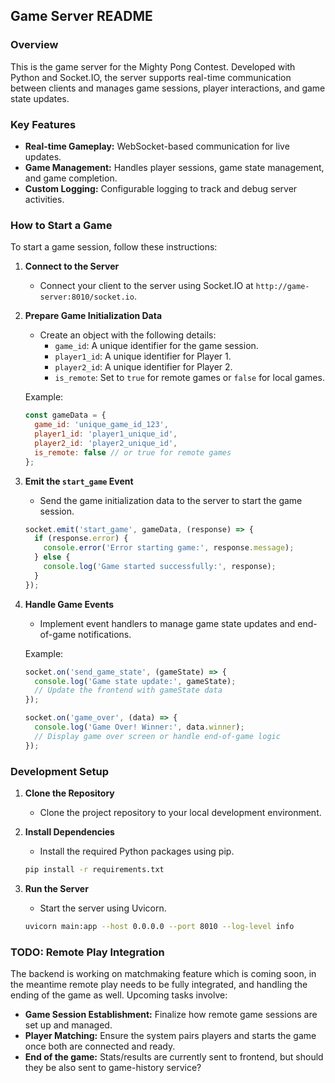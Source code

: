 ## Game Server README

### Overview

This is the game server for the Mighty Pong Contest. Developed with Python and Socket.IO, the server supports real-time communication between clients and manages game sessions, player interactions, and game state updates.

### Key Features
- **Real-time Gameplay:** WebSocket-based communication for live updates.
- **Game Management:** Handles player sessions, game state management, and game completion.
- **Custom Logging:** Configurable logging to track and debug server activities.

### How to Start a Game

To start a game session, follow these instructions:

1. **Connect to the Server**
   - Connect your client to the server using Socket.IO at `http://game-server:8010/socket.io`.

2. **Prepare Game Initialization Data**
   - Create an object with the following details:
     - `game_id`: A unique identifier for the game session.
     - `player1_id`: A unique identifier for Player 1.
     - `player2_id`: A unique identifier for Player 2.
     - `is_remote`: Set to `true` for remote games or `false` for local games.

   Example:
   ```javascript
   const gameData = {
     game_id: 'unique_game_id_123',
     player1_id: 'player1_unique_id',
     player2_id: 'player2_unique_id',
     is_remote: false // or true for remote games
   };
   ```

3. **Emit the `start_game` Event**
   - Send the game initialization data to the server to start the game session.
   
   ```javascript
   socket.emit('start_game', gameData, (response) => {
     if (response.error) {
       console.error('Error starting game:', response.message);
     } else {
       console.log('Game started successfully:', response);
     }
   });
   ```

4. **Handle Game Events**
   - Implement event handlers to manage game state updates and end-of-game notifications.

   Example:
   ```javascript
   socket.on('send_game_state', (gameState) => {
     console.log('Game state update:', gameState);
     // Update the frontend with gameState data
   });

   socket.on('game_over', (data) => {
     console.log('Game Over! Winner:', data.winner);
     // Display game over screen or handle end-of-game logic
   });
   ```

### Development Setup

1. **Clone the Repository**
   - Clone the project repository to your local development environment.

2. **Install Dependencies**
   - Install the required Python packages using pip.
   ```bash
   pip install -r requirements.txt
   ```

3. **Run the Server**
   - Start the server using Uvicorn.
   ```bash
   uvicorn main:app --host 0.0.0.0 --port 8010 --log-level info
   ```

### TODO: Remote Play Integration

The backend is working on matchmaking feature which is coming soon, in the meantime remote play needs to be fully integrated, and handling the ending of the game as well.
Upcoming tasks involve:
- **Game Session Establishment:** Finalize how remote game sessions are set up and managed.
- **Player Matching:** Ensure the system pairs players and starts the game once both are connected and ready.
- **End of the game:** Stats/results are currently sent to frontend, but should they be also sent to game-history service?